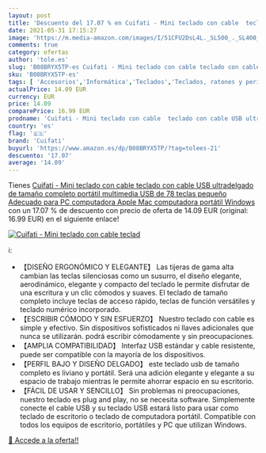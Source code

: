 ```yaml
---
layout: post
title: 'Descuento del 17.07 % en Cuifati - Mini teclado con cable  teclad'
date: 2021-05-31 17:15:27
image: 'https://m.media-amazon.com/images/I/51CFU2DsL4L._SL500_._SL400_.jpg'
comments: true
category: ofertas
author: 'tole.es'
slug: 'B08BRYX5TP-es Cuifati - Mini teclado con cable teclado con cable USB...'
sku: 'B08BRYX5TP-es'
tags: [ 'Accesorios','Informática','Teclados','Teclados, ratones y periféricos de entrada','apple','cuifati', ]
actualPrice: 14.09 EUR
currency: EUR
price: 14.09
comparePrice: 16.99 EUR
prodname: 'Cuifati - Mini teclado con cable  teclado con cable USB ultradelgado de tamaño completo  portátil  multimedia USB de 78 teclas  pequeño  Adecuado para PC  computadora  Apple Mac  computadora portátil  Windows'
country: 'es'
flag: '🇪🇸'
brand: 'Cuifati'
buyurl: 'https://www.amazon.es/dp/B08BRYX5TP/?tag=tolees-21'
descuento: '17.07'
average: '14.09'
---
```


Tienes [Cuifati - Mini teclado con cable  teclado con cable USB ultradelgado de tamaño completo  portátil  multimedia USB de 78 teclas  pequeño  Adecuado para PC  computadora  Apple Mac  computadora portátil  Windows](https://www.amazon.es/dp/B08BRYX5TP/?tag=tolees-21) con un 17.07 % de descuento con precio de oferta de 14.09 EUR (original: 16.99 EUR) en el siguiente enlace!

[![Cuifati - Mini teclado con cable  teclad](https://m.media-amazon.com/images/I/51CFU2DsL4L._SL500_._SL400_.jpg)](https://www.amazon.es/dp/B08BRYX5TP/?tag=tolees-21)

ℹ️:

- 【DISEÑO ERGONÓMICO Y ELEGANTE】 Las tijeras de gama alta cambian las teclas silenciosas como un susurro, el diseño elegante, aerodinámico, elegante y compacto del teclado le permite disfrutar de una escritura y un clic cómodos y suaves. El teclado de tamaño completo incluye teclas de acceso rápido, teclas de función versátiles y teclado numérico incorporado.
- 【ESCRIBIR CÓMODO Y SIN ESFUERZO】 Nuestro teclado con cable es simple y efectivo. Sin dispositivos sofisticados ni llaves adicionales que nunca se utilizarán. podrá escribir cómodamente y sin preocupaciones.
- 【AMPLIA COMPATIBILIDAD】 Interfaz USB estándar y cable resistente, puede ser compatible con la mayoría de los dispositivos.
- 【PERFIL BAJO Y DISEÑO DELGADO】 este teclado usb de tamaño completo es liviano y portátil. Será una adición elegante y elegante a su espacio de trabajo mientras le permite ahorrar espacio en su escritorio.
- 【FÁCIL DE USAR Y SENCILLO】 Sin problemas ni preocupaciones, nuestro teclado es plug and play, no se necesita software. Simplemente conecte el cable USB y su teclado USB estará listo para usar como teclado de escritorio o teclado de computadora portátil. Compatible con todos los equipos de escritorio, portátiles y PC que utilizan Windows.

[🛒 Accede a la oferta!!](https://www.amazon.es/dp/B08BRYX5TP/?tag=tolees-21)
